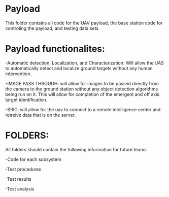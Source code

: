 Payload
========
This folder contains all code for the UAV payload, the base station code for controling the payload, and testing data sets.

Payload functionalites:
========================
-Automatic detection, Localization, and Characterization: Will allow the UAS to automatically detect and localize ground targets
without any human intervention. 

-IMAGE PASS THROUGH: will allow for images to be passed directly from the camera to the ground station without any object
detection algorithms being run on it. This will allow for completion of the emergent and off axis target identification.

-SRIC: will allow for the uav to connect to a remote intelligence center and retreive data that is on the server.

FOLDERS:
=========
All folders should contain the following information for future teams
  
  -Code for each subsystem
  
  -Test procedures
  
  -Test results
  
  -Test analysis

